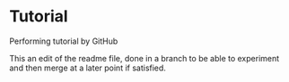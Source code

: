 # Tutorial
Performing tutorial by GitHub

This an edit of the readme file, done in a branch to be able to experiment and then merge at a later point if satisfied.
